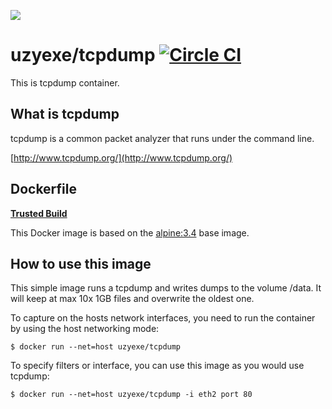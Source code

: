 [![](https://badge.imagelayers.io/uzyexe/tcpdump:latest.svg)](https://imagelayers.io/?images=uzyexe/tcpdump:latest 'Get your own badge on imagelayers.io')

# uzyexe/tcpdump [![Circle CI](https://circleci.com/gh/uzyexe/dockerfile-tcpdump.svg?style=svg)](https://circleci.com/gh/uzyexe/dockerfile-tcpdump)

This is tcpdump container.

## What is tcpdump

tcpdump is a common packet analyzer that runs under the command line.

[http://www.tcpdump.org/](http://www.tcpdump.org/)

## Dockerfile

[**Trusted Build**](https://hub.docker.com/r/uzyexe/tcpdump/)

This Docker image is based on the [alpine:3.4](https://hub.docker.com/_/alpine) base image.

## How to use this image

This simple image runs a tcpdump and writes dumps to the volume /data.
It will keep at max 10x 1GB files and overwrite the oldest one.

To capture on the hosts network interfaces, you need to run the
container by using the host networking mode:

```
$ docker run --net=host uzyexe/tcpdump
```

To specify filters or interface, you can use this image as you would
use tcpdump:

```
$ docker run --net=host uzyexe/tcpdump -i eth2 port 80
```
